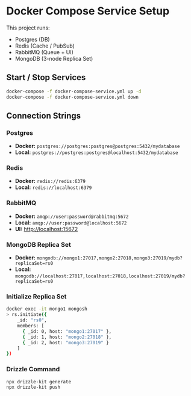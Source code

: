 # Docker Compose Service Setup

This project runs:

- Postgres (DB)  
- Redis (Cache / PubSub)  
- RabbitMQ (Queue + UI)  
- MongoDB (3-node Replica Set)

## Start / Stop Services
```bash
docker-compose -f docker-compose-service.yml up -d
docker-compose -f docker-compose-service.yml down
```

## Connection Strings

### Postgres
- **Docker:** `postgres://postgres:postgres@postgres:5432/mydatabase`  
- **Local:** `postgres://postgres:postgres@localhost:5432/mydatabase`  

### Redis
- **Docker:** `redis://redis:6379`  
- **Local:** `redis://localhost:6379`  

### RabbitMQ
- **Docker:** `amqp://user:password@rabbitmq:5672`  
- **Local:** `amqp://user:password@localhost:5672`  
- **UI:** [http://localhost:15672](http://localhost:15672)  

### MongoDB Replica Set
- **Docker:** `mongodb://mongo1:27017,mongo2:27018,mongo3:27019/mydb?replicaSet=rs0`  
- **Local:** `mongodb://localhost:27017,localhost:27018,localhost:27019/mydb?replicaSet=rs0`  

### Initialize Replica Set
```bash
docker exec -it mongo1 mongosh
> rs.initiate({
    _id: "rs0",
    members: [
      { _id: 0, host: "mongo1:27017" },
      { _id: 1, host: "mongo2:27018" },
      { _id: 2, host: "mongo3:27019" }
    ]
})
```
### Drizzle Command
```
npx drizzle-kit generate
npx drizzle-kit push
